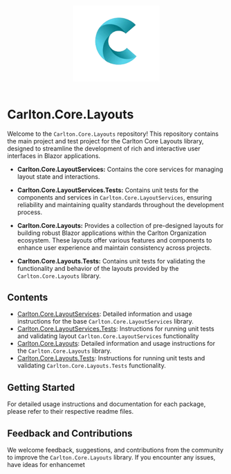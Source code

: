 <div align="center">
    <img src="../../images/CarltonLogo.png" alt="Carlton Logo" width="200" />
</div>
</br>

# Carlton.Core.Layouts

Welcome to the `Carlton.Core.Layouts` repository! This repository contains the main project and test project for the Carlton Core Layouts library, designed to streamline the development of rich and interactive user interfaces in Blazor applications.

- **Carlton.Core.LayoutServices:** Contains the core services for managing layout state and interactions.

- **Carlton.Core.LayoutServices.Tests:** Contains unit tests for the components and services in `Carlton.Core.LayoutServices`, ensuring reliability and maintaining quality standards throughout the development process.

 - **Carlton.Core.Layouts:** Provides a collection of pre-designed layouts for building robust Blazor applications within the Carlton Organization ecosystem. These layouts offer various features and components to enhance user experience and maintain consistency across projects.

- **Carlton.Core.Layouts.Tests:** Contains unit tests for validating the functionality and behavior of the layouts provided by the `Carlton.Core.Layouts` library.

## Contents

- [Carlton.Core.LayoutServices](./Carlton.Core.LayoutServices/README.md):  Detailed information and usage instructions for the base `Carlton.Core.LayoutServices` library.
- [Carlton.Core.LayoutServices.Tests](./Carlton.Core.LayoutServices.Tests/README.md): Instructions for running unit tests and validating layout `Carlton.Core.LayoutServices` functionality
- [Carlton.Core.Layouts](./Carlton.Core.Layouts/README.md): Detailed information and usage instructions for the `Carlton.Core.Layouts` library.
- [Carlton.Core.Layouts.Tests](./Carlton.Core.Layouts.Tests/README.md): Instructions for running unit tests and validating `Carlton.Core.Layouts.Tests` functionality.

## Getting Started

For detailed usage instructions and documentation for each package, please refer to their respective readme files.

## Feedback and Contributions

We welcome feedback, suggestions, and contributions from the community to improve the `Carlton.Core.Layouts` library. If you encounter any issues, have ideas for enhancemet
